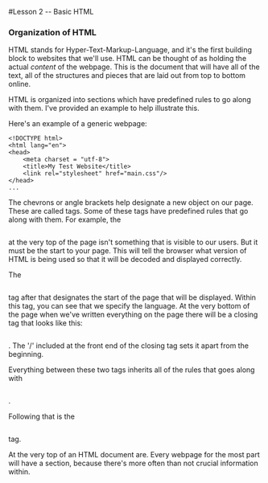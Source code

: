 #Lesson 2 -- Basic HTML

<h3>Organization of HTML</h3>

HTML stands for Hyper-Text-Markup-Language, and it's the first building block to websites that we'll use. HTML can be thought of as holding the actual <em>content</em> of the webpage. This is the document that will have all of the text, all of the structures and pieces that are laid out from top to bottom online. 

HTML is organized into sections which have predefined rules to go along with them. I've provided an example to help illustrate this. 

Here's an example of a generic webpage:

	<!DOCTYPE html>
	<html lang="en">
	<head>
		<meta charset = "utf-8">
		<title>My Test Website</title>
		<link rel="stylesheet" href="main.css"/>
	</head>
	...


The chevrons or angle brackets help designate a new object on our page. These are called tags. Some of these tags have predefined rules that go along with them. For example, the <pre><!DOCTYPE html></pre> at the very top of the page isn't something that is visible to our users. But it must be the start to your page. This will tell the browser what version of HTML is being used so that it will be decoded and displayed correctly.

The <pre><html></pre> tag after that designates the start of the page that will be displayed. Within this tag, you can see that we specify the language. At the very bottom of the page when we've written everything on the page there will be a closing tag that looks like this: <pre></html></pre>. The '/' included at the front end of the closing tag sets it apart from the beginning. 

Everything between these two tags inherits all of the rules that goes along with <pre><html></pre>. 

Following that is the <pre><html></pre> tag. 

At the very top of an HTML document are. Every webpage for the most part will have a <head> section, because there's more often than not crucial information within. 



